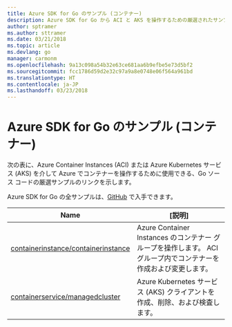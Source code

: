 ```yaml
---
title: Azure SDK for Go のサンプル (コンテナー)
description: Azure SDK for Go から ACI と AKS を操作するための厳選されたサンプルです。
author: sptramer
ms.author: sttramer
ms.date: 03/21/2018
ms.topic: article
ms.devlang: go
manager: carmonm
ms.openlocfilehash: 9a13c098a54b32e63ce681aa6b9efbe5e73d5bf2
ms.sourcegitcommit: fcc1786d59d2e32c97a9a8e0748e06f564a961bd
ms.translationtype: HT
ms.contentlocale: ja-JP
ms.lasthandoff: 03/23/2018
---
```

# <a name="azure-sdk-for-go-samples-for-containers"></a>Azure SDK for Go のサンプル (コンテナー)

次の表に、Azure Container Instances (ACI) または Azure Kubernetes サービス (AKS) を介して Azure でコンテナーを操作するために使用できる、Go ソース コードの厳選サンプルのリンクを示します。 

Azure SDK for Go の全サンプルは、[GitHub](https://github.com/Azure-Samples/azure-sdk-for-go-samples) で入手できます。

| Name | [説明] |
|------|-------------|
| [containerinstance/containerinstance](https://github.com/Azure-Samples/azure-sdk-for-go-samples/blob/master/containerinstance/containerinstance.go) | Azure Container Instances のコンテナー グループを操作します。 ACI グループ内でコンテナーを作成および変更します。 |
| [containerservice/managedcluster](https://github.com/Azure-Samples/azure-sdk-for-go-samples/blob/master/containerservice/managedcluster.go) | Azure Kubernetes サービス (AKS) クライアントを作成、削除、および検査します。 |
